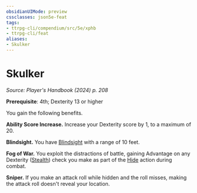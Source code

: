 ```yaml
---
obsidianUIMode: preview
cssclasses: json5e-feat
tags:
- ttrpg-cli/compendium/src/5e/xphb
- ttrpg-cli/feat
aliases:
- Skulker
---
```

# Skulker
*Source: Player's Handbook (2024) p. 208*  

**Prerequisite**: 4th; Dexterity 13 or higher

You gain the following benefits.

**Ability Score Increase.** Increase your Dexterity score by 1, to a maximum of 20.

**Blindsight.** You have [Blindsight](/3-Mechanics/CLI/senses.md#Blindsight) with a range of 10 feet.

**Fog of War.** You exploit the distractions of battle, gaining Advantage on any Dexterity ([Stealth](/3-Mechanics/CLI/skills.md#Stealth)) check you make as part of the [Hide](/3-Mechanics/CLI/actions.md#Hide) action during combat.

**Sniper.** If you make an attack roll while hidden and the roll misses, making the attack roll doesn't reveal your location.